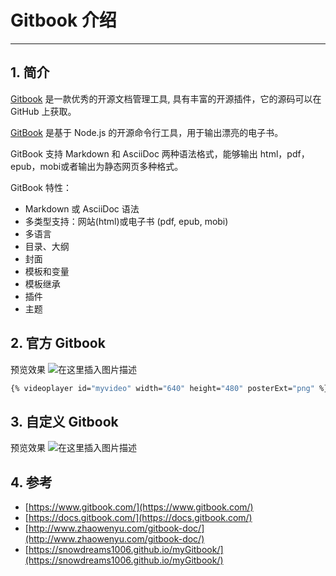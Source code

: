 # Gitbook 介绍


---
## 1. 简介
[Gitbook](https://www.gitbook.com/) 是一款优秀的开源文档管理工具, 具有丰富的开源插件，它的源码可以在 GitHub 上获取。

[GitBook](https://www.gitbook.com/) 是基于 Node.js 的开源命令行工具，用于输出漂亮的电子书。

GitBook 支持 Markdown 和 AsciiDoc 两种语法格式，能够输出 html，pdf，epub，mobi或者输出为静态网页多种格式。

GitBook 特性：

- Markdown 或 AsciiDoc 语法
- 多类型支持：网站(html)或电子书 (pdf, epub, mobi)
- 多语言
- 目录、大纲
- 封面
- 模板和变量
- 模板继承
- 插件
- 主题

##  2. 官方 Gitbook

预览效果
![在这里插入图片描述](https://i-blog.csdnimg.cn/blog_migrate/c0e16b553f5f7d56b8e1635e51e42d05.png)

```bash
{% videoplayer id="myvideo" width="640" height="480" posterExt="png" %}https://www.youtube.com/watch?v=-MdyiRH6OAc{% endvideoplayer %}
```


##  3. 自定义 Gitbook
预览效果
![在这里插入图片描述](https://i-blog.csdnimg.cn/blog_migrate/bfcd590dce9daafdb2bde9ec8c3588e3.png)

## 4. 参考
- [https://www.gitbook.com/](https://www.gitbook.com/)
- [https://docs.gitbook.com/](https://docs.gitbook.com/)
- [http://www.zhaowenyu.com/gitbook-doc/](http://www.zhaowenyu.com/gitbook-doc/)
- [https://snowdreams1006.github.io/myGitbook/](https://snowdreams1006.github.io/myGitbook/)
